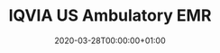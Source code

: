 ---
title: "IQVIA US Ambulatory EMR"
subtitle: ""
summary: "Dataset consists of longitudinal, de-identified ambulatory EHR data "
owners:
  - organisation: "IQVIA"
    lead: "Kristin Kostka"
    alternate: ""
country: "USA"
source_type: "General practice electronic health records, Outpatient specialist electronic health records"
omop: "CDM v5.3"
dbms: "AWS Redshift"
patient_count: "49m "
has_covid: "N"
first_time: "No"
data_history: "2006 – "
references: [""]

authors: 
    - "Kristin Kostka"
    - ""
tags: []
categories: ["dataset"]
date: 2020-03-28T00:00:00+01:00
lastmod: 2020-03-28T00:00:00+01:00
featured: false
draft: false

links:
    - icon: globe
      icon_pack: fas
      name: More information
      url: ""
image:
      placement: 1
      caption: ""
      focal_point: ""
      preview_only: false
      alt_text: ""
projects: []
---